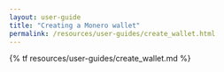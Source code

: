 ```yaml
---
layout: user-guide
title: "Creating a Monero wallet"
permalink: /resources/user-guides/create_wallet.html
---
```


{% tf resources/user-guides/create_wallet.md %}